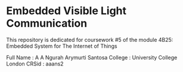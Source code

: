 # Embedded Visible Light Communication
This repository is dedicated for coursework #5 of the module 4B25: Embedded System for The Internet of Things

Full Name : A A Ngurah Arymurti Santosa
College   : University College London
CRSid     : aaans2
